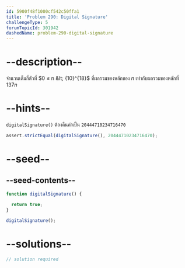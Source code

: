 ```yaml
---
id: 5900f48f1000cf542c50ffa1
title: 'Problem 290: Digital Signature'
challengeType: 5
forumTopicId: 301942
dashedName: problem-290-digital-signature
---
```


# --description--

จำนวนเต็มกี่ตัวที่ $0 ≤ n &lt; {10}^{18}$ ที่ผลรวมของหลักของ $n$ เท่ากับผลรวมของหลักที่ $137n$

# --hints--

`digitalSignature()` ต้องคืนค่าเป็น `20444710234716470`

```js
assert.strictEqual(digitalSignature(), 20444710234716470);
```

# --seed--

## --seed-contents--

```js
function digitalSignature() {

  return true;
}

digitalSignature();
```

# --solutions--

```js
// solution required
```
